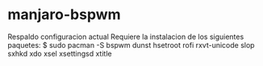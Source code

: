 # manjaro-bspwm
Respaldo configuracion actual
Requiere la instalacion de los siguientes paquetes: 
$ sudo pacman -S bspwm dunst hsetroot rofi rxvt-unicode slop sxhkd xdo xsel xsettingsd xtitle
